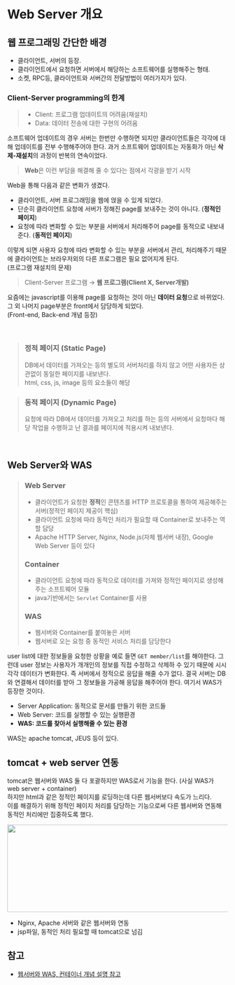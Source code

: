 # Web Server 개요

## 웹 프로그래밍 간단한 배경

- 클라이언트, 서버의 등장. 
- 클라이언트에서 요청하면 서버에서 해당하는 소프트웨어를 실행해주는 형태.
- 소켓, RPC등, 클라이언트와 서버간의 전달방법이 여러가지가 있다.

### Client-Server programming의 한계

> - Client: 프로그램 업데이트의 어려움(재설치)
> - Data: 데이터 전송에 대한 구현의 어려움

소프트웨어 업데이트의 경우 서버는 한번만 수행하면 되지만 클라이언트들은 각각에 대해 업데이트를 전부 수행해주어야 한다. 과거 소프트웨어 업데이트는 자동화가 아닌 **삭제-재설치**의 과정이 반복의 연속이었다.

> **Web**은 이런 부담을 해결해 줄 수 있다는 점에서 각광을 받기 시작

Web을 통해 다음과 같은 변화가 생겼다.
- 클라이언트, 서버 프로그래밍을 웹에 얹을 수 있게 되었다.
- 단순히 클라이언트 요청에 서버가 정해진 page를 보내주는 것이 아니다. (**정적인 페이지**)
- 요청에 따라 변화할 수 있는 부분을 서버에서 처리해주어 page를 동적으로 내보내준다. (**동적인 페이지**)

이렇게 되면 사용자 요청에 따라 변화할 수 있는 부분을 서버에서 관리, 처리해주기 때문에 클라이언트는 브라우저외의 다른 프로그램은 필요 없어지게 된다.  
(프로그램 재설치의 문제)

> Client-Server 프로그램 → **웹 프로그램(Client X, Server개발)**

요즘에는 javascript를 이용해 page를 요청하는 것이 아닌 **데이터 요청**으로 바뀌었다. 그 외 나머지 page부분은 front에서 담당하게 되었다.  
(Front-end, Back-end 개념 등장)

<br>

> ### 정적 페이지 (Static Page)
> DB에서 데이터를 가져오는 등의 별도의 서버처리를 하지 않고 어떤 사용자든 상관없이 동일한 페이지를 내보낸다.  
> html, css, js, image 등의 요소들이 해당


> ### 동적 페이지 (Dynamic Page)
> 요청에 따라 DB에서 데이터를 가져오고 처리를 하는 등의 서버에서 요청마다 해당 작업을 수행하고 난 결과를 페이지에 적용시켜 내보낸다.

<br>

## Web Server와 WAS

> ### Web Server
> - 클라이언트가 요청한 **정적**인 콘텐츠를 HTTP 프로토콜을 통하여 제공해주는 서버(정적인 페이지 제공이 핵심)
> - 클라이언트 요청에 따라 동적인 처리가 필요할 때 Container로 보내주는 역할 담당
> - Apache HTTP Server, Nginx, Node.js(자체 웹서버 내장), Google Web Server 등이 있다
> ### Container
> - 클라이언트 요청에 따라 동적으로 데이터를 가져와 정적인 페이지로 생성해주는 소프트웨어 모듈
> - java기반에서는 `Servlet` Container를 사용
> ### WAS
> - 웹서버와 Container를 붙여놓은 서버
> - 웹서버로 오는 요청 중 동적인 서비스 처리를 담당한다

user list에 대한 정보들을 요청한 상황을 예로 들면 `GET member/list`를 해야한다. 그런데 user 정보는 사용자가 개개인의 정보를 직접 수정하고 삭제하 수 있기 때문에 시시각각 데이터가 변화한다. 즉 서버에서 정적으로 응답을 해줄 수가 없다. 결국 서버는 DB와 연결해서 데이터를 받아 그 정보들을 가공해 응답을 해주어야 한다. 여기서 WAS가 등장한 것이다.

- Server Application: 동적으로 문서를 만들기 위한 코드들
- Web Server: 코드를 실행할 수 있는 실행환경
- **WAS: 코드를 찾아서 실행해줄 수 있는 환경**

WAS는 apache tomcat, JEUS 등이 있다. 

## tomcat + web server 연동

tomcat은 웹서버와 WAS 둘 다 포괄하지만 WAS로서 기능을 한다. (사실 WAS가 web server + container)  
하지만 html과 같은 정적인 페이지를 로딩하는데 다른 웹서버보다 속도가 느리다.  
이를 해결하기 위해 정적인 페이지 처리를 담당하는 기능으로써 다른 웹서버와 연동해 동적인 처리에만 집중하도록 했다.  

<p><img src="https://user-images.githubusercontent.com/41675375/80943603-8f27bd80-8e22-11ea-9f44-9915b108653c.png" width="850" height="200"></p>


- Nginx, Apache 서버와 같은 웹서버와 연동
- jsp파일, 동적인 처리 필요할 때 tomcat으로 넘김




## 참고

- [웹서버와 WAS, 컨테이너 개념 설명 참고](http://melonicedlatte.com/web/2019/06/23/210300.html)









